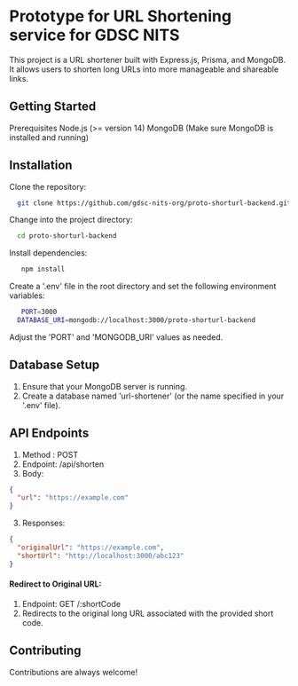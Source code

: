 #  Prototype for URL Shortening service for GDSC NITS

This project is a URL shortener built with Express.js, Prisma, and MongoDB. It allows users to shorten long URLs into more manageable and shareable links.

## Getting Started

Prerequisites
Node.js (>= version 14)
MongoDB (Make sure MongoDB is installed and running)
## Installation

Clone the repository:
```bash
  git clone https://github.com/gdsc-nits-org/proto-shorturl-backend.github
```
Change into the project directory:
```bash
  cd proto-shorturl-backend
```
Install dependencies:
```bash
   npm install
```
Create a '.env' file in the root directory and set the following environment variables:
```bash
   PORT=3000
  DATABASE_URI=mongodb://localhost:3000/proto-shorturl-backend
```
Adjust the 'PORT' and 'MONGODB_URI' values as needed.

##  Database Setup

1. Ensure that your MongoDB server is running.
2. Create a database named 'url-shortener' (or the name specified in your '.env' file).

## API Endpoints
1. Method : POST
2. Endpoint: /api/shorten
3. Body:
```json
{
  "url": "https://example.com"
}
```
3. Responses:
```json
{
  "originalUrl": "https://example.com",
  "shortUrl": "http://localhost:3000/abc123"
}
```
#### Redirect to Original URL:

1. Endpoint: GET /:shortCode
2. Redirects to the original long URL associated with the provided short code.

## Contributing

Contributions are always welcome!
